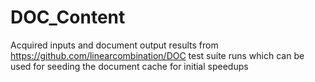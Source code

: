 # DOC_Content
Acquired inputs and document output results from https://github.com/linearcombination/DOC test suite runs which can be used for seeding the document cache for initial speedups
